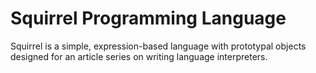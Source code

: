 # Squirrel Programming Language

Squirrel is a simple, expression-based language with prototypal objects designed for an article series on writing language interpreters.
